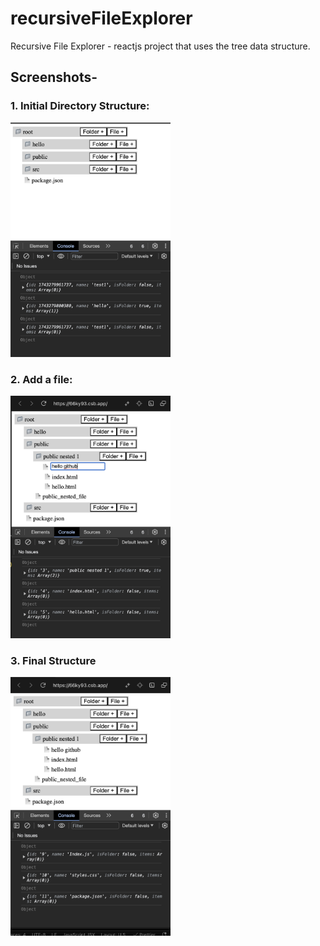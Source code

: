 # recursiveFileExplorer
Recursive File Explorer - reactjs project that uses the tree data structure. 


## Screenshots- 
### 1. Initial Directory Structure: <br/> 
<img src="ss/1.png" width="256"/>

### 2. Add a file: <br/> 
<img src="ss/3.png" width="256"/>


### 3. Final Structure <br/> 
<img src="ss/4.png" width="256"/>
